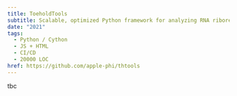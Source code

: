 ```yaml
---
title: ToeholdTools
subtitle: Scalable, optimized Python framework for analyzing RNA riboregulators en masse
date: "2021"
tags:
  - Python / Cython
  - JS + HTML
  - CI/CD
  - 20000 LOC
href: https://github.com/apple-phi/thtools
---
```


tbc
